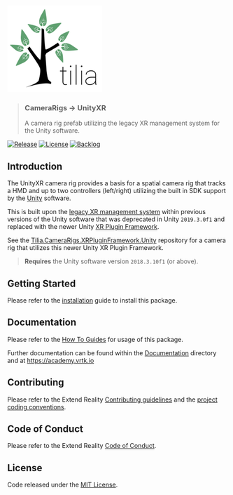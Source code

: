 [![Tilia logo][Tilia-Image]](#)

> ### CameraRigs -> UnityXR
> A camera rig prefab utilizing the legacy XR management system for the Unity software.

[![Release][Version-Release]][Releases]
[![License][License-Badge]][License]
[![Backlog][Backlog-Badge]][Backlog]

## Introduction

The UnityXR camera rig provides a basis for a spatial camera rig that tracks a HMD and up to two controllers (left/right) utilizing the built in SDK support by the [Unity] software.

This is built upon the [legacy XR management system] within previous versions of the Unity software that was deprecated in Unity `2019.3.0f1` and replaced with the newer Unity [XR Plugin Framework].

See the [Tilia.CameraRigs.XRPluginFramework.Unity] repository for a camera rig that utilizes this newer Unity XR Plugin Framework.

> **Requires** the Unity software version `2018.3.10f1` (or above).

## Getting Started

Please refer to the [installation] guide to install this package.

## Documentation

Please refer to the [How To Guides] for usage of this package.

Further documentation can be found within the [Documentation] directory and at https://academy.vrtk.io

## Contributing

Please refer to the Extend Reality [Contributing guidelines] and the [project coding conventions].

## Code of Conduct

Please refer to the Extend Reality [Code of Conduct].

## License

Code released under the [MIT License][License].

[License-Badge]: https://img.shields.io/github/license/ExtendRealityLtd/Tilia.CameraRigs.UnityXR.svg
[Version-Release]: https://img.shields.io/github/release/ExtendRealityLtd/Tilia.CameraRigs.UnityXR.svg
[project coding conventions]: https://github.com/ExtendRealityLtd/.github/blob/master/CONVENTIONS/UNITY3D.md

[Tilia-Image]: https://raw.githubusercontent.com/ExtendRealityLtd/related-media/main/github/readme/tilia.png
[License]: LICENSE.md
[Documentation]: Documentation/
[How To Guides]: Documentation/HowToGuides/
[Installation]: Documentation/HowToGuides/Installation/README.md
[Backlog]: http://tracker.vrtk.io
[Backlog-Badge]: https://img.shields.io/badge/project-backlog-78bdf2.svg
[Releases]: ../../releases
[Contributing guidelines]: https://github.com/ExtendRealityLtd/.github/blob/master/CONTRIBUTING.md
[Code of Conduct]: https://github.com/ExtendRealityLtd/.github/blob/master/CODE_OF_CONDUCT.md

[Unity]: https://unity3d.com/
[legacy XR management system]: https://docs.unity3d.com/2018.3/Documentation/Manual/VROverview.html
[XR Plugin Framework]: https://docs.unity3d.com/2019.3/Documentation/Manual/XR.html
[Tilia.CameraRigs.XRPluginFramework.Unity]: https://github.com/ExtendRealityLtd/Tilia.CameraRigs.XRPluginFramework.Unity